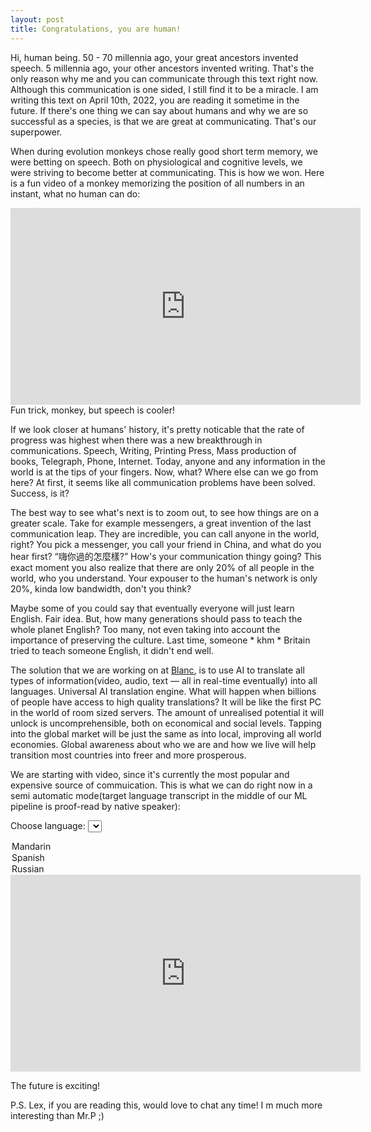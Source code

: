 ```yaml
---
layout: post
title: Congratulations, you are human! 
---
```


Hi, human being. 50 - 70 millennia ago, your great ancestors invented speech. 5 millennia ago, your other ancestors invented writing. That's the only reason why me and you can communicate through this text right now. Although this communication is one sided, I still find it to be a miracle. I am writing this text on April 10th, 2022, you are reading it sometime in the future. If there's one thing we can say about humans and why we are so successful as a species, is that we are great at communicating. That's our superpower.

When during evolution monkeys chose really good short term memory, we were betting on speech. Both on physiological and cognitive levels, we were striving to become better at communicating. This is how we won. Here is a fun video of a monkey memorizing the position of all numbers in an instant, what no human can do:

<iframe width="560" height="315" src="https://www.youtube.com/embed/ravykEih1rE" title="YouTube video player" frameborder="0" allow="accelerometer; autoplay; clipboard-write; encrypted-media; gyroscope; picture-in-picture" allowfullscreen></iframe>
Fun trick, monkey, but speech is cooler!

If we look closer at humans' history, it's pretty noticable that the rate of progress was highest when there was a new breakthrough in communications. Speech, Writing, Printing Press, Mass production of books, Telegraph, Phone, Internet. Today, anyone and any information in the world is at the tips of your fingers. Now, what? Where else can we go from here? At first, it seems like all communication problems have been solved. Success, is it?

The best way to see what's next is to zoom out, to see how things are on a greater scale. Take for example messengers, a great invention of the last communication leap. They are incredible, you can call anyone in the world, right? You pick a messenger, you call your friend in China, and what do you hear first? “嗨你過的怎麼樣?” How's your communication thingy going? This exact moment you also realize that there are only 20% of all people in the world, who you understand. Your expouser to the human's network is only 20%, kinda low bandwidth, don't you think?

Maybe some of you could say that eventually everyone will just learn English. Fair idea. But, how many generations should pass to teach the whole planet English? Too many, not even taking into account the importance of preserving the culture. Last time, someone \* khm \* Britain tried to teach someone English, it didn't end well. 

The solution that we are working on at [Blanc](https://useblanc.com), is to use AI to translate all types of information(video, audio, text — all in real-time eventually) into all languages. Universal AI translation engine. What will happen when billions of people have access to high quality translations? It will be like the first PC in the world of room sized servers. The amount of unrealised potential it will unlock is uncomprehensible, both on economical and social levels. Tapping into the global market will be just the same as into local, improving all world economies. Global awareness about who we are and how we live will help transition most countries into freer and more prosperous.

We are starting with video, since it's currently the most popular and expensive source of commuication. This is what we can do right now in a semi automatic mode(target language transcript in the middle of our ML pipeline is proof-read by native speaker):
<script>
function setIframeSource() {
// behavior of myIframe
var theSelect = document.getElementById('location');
var theIframe = document.getElementById('youtube');
var theUrl;
theUrl = theSelect.options[theSelect.selectedIndex].value;
theIframe.src = theUrl;
console.log(theIframe.src);
}
</script>


<label for="language">Choose language:</label>
<select id="location" onchange="setIframeSource()">
<option value="https://youtube.com/embed/PnzIaKz5VdA">Mandarin</option>
<option value="https://youtube.com/embed/5N283BZhN-s">Spanish</option>
<option value="https://youtube.com/embed/UltGR-tFZv0">Russian</option>
</select>
<iframe id="youtube" width="560" height="315" src="https://youtube.com/embed/PnzIaKz5VdA" title="YouTube video player" frameborder="0" allow="accelerometer; autoplay; clipboard-write; encrypted-media; gyroscope; picture-in-picture" allowfullscreen></iframe>
<br/>



The future is exciting!


P.S. Lex, if you are reading this, would love to chat any time! I m much more interesting than Mr.P ;)
